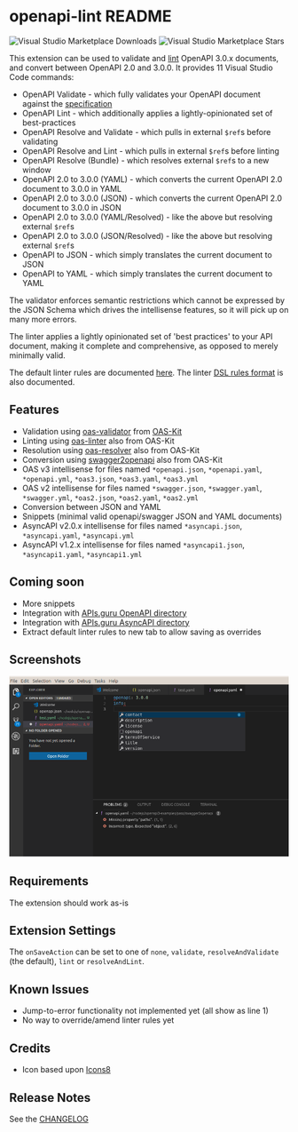 # openapi-lint README

![Visual Studio Marketplace Downloads](https://img.shields.io/visual-studio-marketplace/d/mermade.openapi-lint) ![Visual Studio Marketplace Stars](https://img.shields.io/visual-studio-marketplace/stars/mermade.openapi-lint)

This extension can be used to validate and [lint](https://en.wikipedia.org/wiki/Lint_(software)) OpenAPI 3.0.x documents, and convert between OpenAPI 2.0 and 3.0.0. It provides 11 Visual Studio Code commands:

* OpenAPI Validate - which fully validates your OpenAPI document against the [specification](https://github.com/OAI/OpenAPI-Specification/blob/master/versions/3.0.2.md)
* OpenAPI Lint - which additionally applies a lightly-opinionated set of best-practices
* OpenAPI Resolve and Validate - which pulls in external `$ref`s before validating
* OpenAPI Resolve and Lint - which pulls in external `$ref`s before linting
* OpenAPI Resolve (Bundle) - which resolves external `$ref`s to a new window
* OpenAPI 2.0 to 3.0.0 (YAML) - which converts the current OpenAPI 2.0 document to 3.0.0 in YAML
* OpenAPI 2.0 to 3.0.0 (JSON) - which converts the current OpenAPI 2.0 document to 3.0.0 in JSON
* OpenAPI 2.0 to 3.0.0 (YAML/Resolved) - like the above but resolving external `$ref`s
* OpenAPI 2.0 to 3.0.0 (JSON/Resolved) - like the above but resolving external `$ref`s
* OpenAPI to JSON - which simply translates the current document to JSON
* OpenAPI to YAML - which simply translates the current document to YAML

The validator enforces semantic restrictions which cannot be expressed by the JSON Schema which drives the intellisense features, so it will pick up on many more errors.

The linter applies a lightly opinionated set of 'best practices' to your API document, making it complete and comprehensive, as opposed to merely minimally valid.

The default linter rules are documented [here](https://mermade.github.io/oas-kit/default-rules.html). The linter [DSL rules format](https://mermade.github.io/oas-kit/linter-rules.html) is also documented.

## Features

* Validation using [oas-validator](https://github.com/Mermade/oas-kit/tree/master/packages/oas-validator) from [OAS-Kit](https://mermade.github.io/oas-kit/)
* Linting using [oas-linter](https://github.com/Mermade/oas-kit/tree/master/packages/oas-linter) also from OAS-Kit
* Resolution using [oas-resolver](https://github.com/Mermade/oas-kit/tree/master/packages/oas-resolver) also from OAS-Kit
* Conversion using [swagger2openapi](https://github.com/Mermade/oas-kit/tree/master/packages/swagger2openapi) also from OAS-Kit
* OAS v3 intellisense for files named `*openapi.json`, `*openapi.yaml`, `*openapi.yml`, `*oas3.json`, `*oas3.yaml`, `*oas3.yml`
* OAS v2 intellisense for files named `*swagger.json`, `*swagger.yaml`, `*swagger.yml`, `*oas2.json`, `*oas2.yaml`, `*oas2.yml`
* Conversion between JSON and YAML
* Snippets (minimal valid openapi/swagger JSON and YAML documents)
* AsyncAPI v2.0.x intellisense for files named `*asyncapi.json`, `*asyncapi.yaml`, `*asyncapi.yml`
* AsyncAPI v1.2.x intellisense for files named `*asyncapi1.json`, `*asyncapi1.yaml`, `*asyncapi1.yml`

## Coming soon

* More snippets
* Integration with [APIs.guru OpenAPI directory](https://github.com/apis-guru/openapi-directory)
* Integration with [APIs.guru AsyncAPI directory](https://github.com/apis-guru/asyncapi-directory)
* Extract default linter rules to new tab to allow saving as overrides

## Screenshots

![screenshot](./images/vscode-lint.png)

## Requirements

The extension should work as-is

## Extension Settings

The `onSaveAction` can be set to one of `none`, `validate`, `resolveAndValidate` (the default), `lint` or `resolveAndLint`.

## Known Issues

* Jump-to-error functionality not implemented yet (all show as line 1)
* No way to override/amend linter rules yet

## Credits

* Icon based upon [Icons8](http://icons8.com/)

## Release Notes

See the [CHANGELOG](./CHANGELOG.md)
